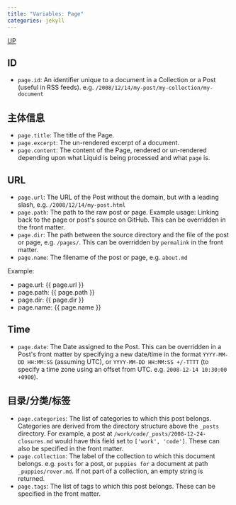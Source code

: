 ```yaml
---
title: "Variables: Page"
categories: jekyll
---
```


[UP](/jekyll/jekyll-index.html)

## ID

- `page.id`: An identifier unique to a document in a Collection or a Post (useful in RSS feeds). e.g. `/2008/12/14/my-post/my-collection/my-document`

## 主体信息

- `page.title`: The title of the Page.
- `page.excerpt`: The un-rendered excerpt of a document.
- `page.content`: The content of the Page, rendered or un-rendered depending upon what Liquid is being processed and what `page` is.

## URL

- `page.url`: The URL of the Post without the domain, but with a leading slash, e.g. `/2008/12/14/my-post.html`
- `page.path`: The path to the raw post or page.
  Example usage: Linking back to the page or post's source on GitHub.
  This can be overridden in the front matter.
- `page.dir`: The path between the source directory and the file of the post or page, e.g. `/pages/`.
  This can be overridden by `permalink` in the front matter.
- `page.name`: The filename of the post or page, e.g. `about.md`


Example:

- page.url: {{ page.url }}
- page.path: {{ page.path }}  
- page.dir: {{ page.dir }}
- page.name: {{ page.name }}


## Time

- `page.date`: The Date assigned to the Post.
  This can be overridden in a Post's front matter by specifying a new date/time in the format `YYYY-MM-DD HH:MM:SS` (assuming UTC),
  or `YYYY-MM-DD HH:MM:SS +/-TTTT` (to specify a time zone using an offset from UTC. e.g. `2008-12-14 10:30:00 +0900`).

## 目录/分类/标签

- `page.categories`: The list of categories to which this post belongs.
  Categories are derived from the directory structure above the `_posts` directory.
  For example, a post at `/work/code/_posts/2008-12-24-closures.md` would have this field set to `['work', 'code']`.
  These can also be specified in the front matter.
- `page.collection`: The label of the collection to which this document belongs. e.g. `posts` for a post,
  or `puppies for` a document at path `_puppies/rover.md`.
  If not part of a collection, an empty string is returned.
- `page.tags`: The list of tags to which this post belongs. These can be specified in the front matter.
